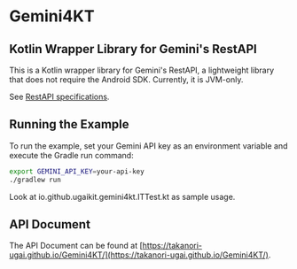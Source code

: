 # Gemini4KT

## Kotlin Wrapper Library for Gemini's RestAPI

This is a Kotlin wrapper library for Gemini's RestAPI, a lightweight library that does not require the Android SDK. Currently, it is JVM-only.

See [RestAPI specifications](https://ai.google.dev/tutorials/rest_quickstart?hl=en).

## Running the Example

To run the example, set your Gemini API key as an environment variable and execute the Gradle run command:

```bash
export GEMINI_API_KEY=your-api-key
./gradlew run
```

Look at io.github.ugaikit.gemini4kt.ITTest.kt as sample usage.

## API Document
The API Document can be found at [https://takanori-ugai.github.io/Gemini4KT/](https://takanori-ugai.github.io/Gemini4KT/).
